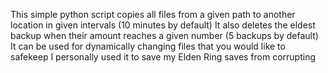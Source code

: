 This simple python script copies all files from a given path to another location in given intervals (10 minutes by default)
It also deletes the eldest backup when their amount reaches a given number (5 backups by default) 
It can be used for dynamically changing files that you would like to safekeep
I personally used it to save my Elden Ring saves from corrupting
